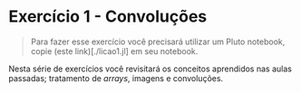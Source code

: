# Exercício 1 - Convoluções

> Para fazer esse exercício você precisará utilizar um Pluto notebook, copie (este link)[./licao1.jl] em seu notebook.

Nesta série de exercícios você revisitará os conceitos aprendidos nas aulas passadas; tratamento de *arrays*, imagens e convoluções. 